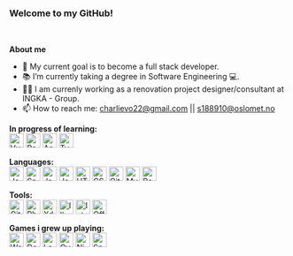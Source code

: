

<!--
**Gitlyx/Gitlyx** is a ✨ _special_ ✨ repository because its `README.md` (this file) appears on your GitHub profile.

Here are some ideas to get you started:

- 🔭 I’m currently working on ...
- 🌱 I’m currently learning ...
- 👯 I’m looking to collaborate on ...
- 🤔 I’m looking for help with ...
- 💬 Ask me about ...
- 📫 How to reach me: ...
- 😄 Pronouns: ...
- ⚡ Fun fact: ...
-->

### Welcome to my GitHub!
</br>

**About me** 
- 🌱 My current goal is to become a full stack developer.
- 📚 I’m currently taking a degree in Software Engineering 💻.
- 👨‍💼 I am currenly working as a renovation project designer/consultant at INGKA - Group. 
- 📫 How to reach me: charlievo22@gmail.com || s188910@oslomet.no

**In progress of learning:**
</br>
<img alt="Vue" width="26px" src="https://img.icons8.com/color/48/000000/vue-js.png" />
<img alt="React" width="26px" src="https://img.icons8.com/color/48/000000/react-native.png"/>
<img alt="Angular" width="26px" src="https://img.icons8.com/ios-filled/50/fa314a/angularjs.png"/>
<img alt="Typescript" width="26px" src="https://img.icons8.com/material-sharp/24/4a90e2/typescript.png"/>


 
**Languages:**
</br>
<img alt="Java" width="26px" src="https://img.icons8.com/color/48/000000/java-coffee-cup-logo.png" />
<img alt="Spring boot" width="26px" src="https://img.icons8.com/color/48/000000/spring-logo.png" />
<img alt="JavaScript" width="26px" src="https://img.icons8.com/color/48/000000/javascript.png" />
<img alt="JavaScript" width="26px" src="https://img.icons8.com/color/48/000000/nodejs.png" />
<img alt="HTML5" width="26px" src="https://img.icons8.com/color/48/000000/html-5.png" />
<img alt="CSS3" width="26px" src="https://img.icons8.com/color/48/000000/css3.png" />
<img alt="Git" width="26px" src="https://img.icons8.com/color/48/000000/git.png" />
<img alt="MySQL" width="26px" src="https://img.icons8.com/color/48/000000/mysql.png"/>
<img alt="Rest API" width="26px" src="https://img.icons8.com/color/48/000000/rest-api.png" />

**Tools:**
</br>
<img alt="Git" width="26px" src="https://img.icons8.com/color/48/000000/git.png" />
<img alt="Photoshop" width="26px" src="https://img.icons8.com/color/48/000000/adobe-photoshop.png"/>
<img alt="Xd" width="26px" src="https://img.icons8.com/color/50/000000/adobe-xd.png"/>
<img alt="Illustrator" width="26px" src="https://img.icons8.com/color/50/000000/adobe-illustrator.png"/>
<img alt="IntelliJ" width="26px" src="https://img.icons8.com/color/48/000000/intellij-idea.png" />
<img alt="Office 365" width="26px" src="https://img.icons8.com/color/48/4a90e2/office-365.png"/>


**Games i grew up playing:**
</br>
<img alt="World of Warcraft" width="26px" src="https://img.icons8.com/color/48/4a90e2/world-of-warcraft.png"/>
<img alt="Dota 2" width="26px" src="https://img.icons8.com/color/48/4a90e2/dota.png"/>
<img alt="League of Legende" width="26px" src="https://img.icons8.com/plasticine/100/4a90e2/league-of-legends.png"/>
<img alt="Overwatch" width="26px" src="https://img.icons8.com/color/50/000000/overwatch--v1.png"/>
<img alt="Nintendo Switch" width="26px" src="https://img.icons8.com/color/48/4a90e2/nintendo-switch.png"/>
<img alt="Spyro" width="26px" src="https://img.icons8.com/color/50/000000/spyro.png"/>
